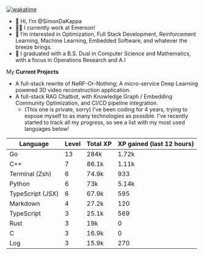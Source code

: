 
[![wakatime](https://wakatime.com/badge/user/50e6c678-94a9-4739-af51-360aeb113c51.svg)](https://wakatime.com/@50e6c678-94a9-4739-af51-360aeb113c51)

- 👋 Hi, I’m @SimonDaKappa
- 🧑‍💼 I currently work at Emerson!
- 👀 I’m interested in Optimization, Full Stack Development, Reinforcement Learning, Machine Learning, Embedded Software, and whatever the breeze brings.
- 🌱 I graduated with a B.S. Dual in Computer Science and Mathematics, with a focus in Operations Research and A.I

My **Current Projects** 
- A full-stack rewrite of NeRF-Or-Nothing; A micro-service Deep Learning powered 3D video reconstruction application.
- A full-stack RAG Chatbot, with Knowledge Graph / Embedding Community Optimization, and CI/CD pipeline integration.
  - (This one is private, sorry)
I've been coding for 4 years, trying to expose myself to as many technologies as possible. I've recently started to track all my progress, so see
a list with my most used languages below!

| Language | Level | Total XP | XP gained (last 12 hours) |
| --- | --- | --- | --- |
| Go | 13 | 284k | 1.72k |
| C++ | 7 | 86.1k | 1.11k |
| Terminal (Zsh) | 6 | 74.9k | 933 |
| Python | 6 | 73k | 5.14k |
| TypeScript (JSX) | 6 | 67.9k | 595 |
| Markdown | 4 | 27.2k | 120 |
| TypeScript | 3 | 25.1k | 569 |
| Rust | 3 | 19k | 0 |
| C | 3 | 16.9k | 0 |
| Log | 3 | 15.9k | 270 |
